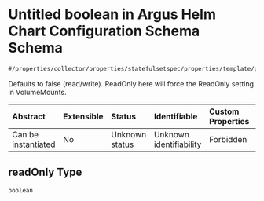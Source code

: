 # Untitled boolean in Argus Helm Chart Configuration Schema Schema

```txt
#/properties/collector/properties/statefulsetspec/properties/template/properties/spec/properties/volumes/items/properties/azuredisk/properties/readonly#/properties/collector/properties/statefulsetSpec/properties/template/properties/spec/properties/volumes/items/properties/azureDisk/properties/readOnly
```

Defaults to false (read/write). ReadOnly here will force the ReadOnly setting in VolumeMounts.

| Abstract            | Extensible | Status         | Identifiable            | Custom Properties | Additional Properties | Access Restrictions | Defined In                                                        |
| :------------------ | :--------- | :------------- | :---------------------- | :---------------- | :-------------------- | :------------------ | :---------------------------------------------------------------- |
| Can be instantiated | No         | Unknown status | Unknown identifiability | Forbidden         | Allowed               | none                | [values.schema.json\*](values.schema.json "open original schema") |

## readOnly Type

`boolean`
